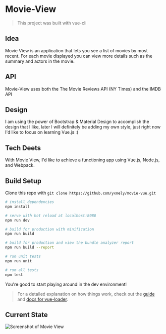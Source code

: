 # Movie-View
> This project was built with vue-cli

## Idea
Movie View is an application that lets you see a list of movies by most recent. For each movie displayed you can view more details such as the summary and actors in the movie.

## API
Movie-View uses both the The Movie Reviews API (NY Times) and the IMDB API

## Design
I am using the power of Bootstrap & Material Design to accomplish the design that I like, later I will definitely be adding my own style, just right now I'd like to focus on learning Vue.js :)

## Tech Deets
With Movie View, I'd like to achieve a functioning app using Vue.js, Node.js, and Webpack.

## Build Setup
Clone this repo with `git clone https://github.com/yxnely/movie-vue.git`

``` bash
# install dependencies
npm install

# serve with hot reload at localhost:8080
npm run dev

# build for production with minification
npm run build

# build for production and view the bundle analyzer report
npm run build --report

# run unit tests
npm run unit

# run all tests
npm test
```

You're good to start playing around in the dev environment!

> For a detailed explanation on how things work, check out the [guide](http://vuejs-templates.github.io/webpack/) and [docs for vue-loader](http://vuejs.github.io/vue-loader).

## Current State
![Screenshot of Movie View](https://raw.githubusercontent.com/yxnely/movie-vue/starter/src/assets/movie-screenshot-feb-4.png)